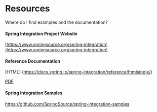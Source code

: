 Resources
=========

Where do I find examples and the documentation?

#### Spring Integration Project Website

[https://www.springsource.org/spring-integration](https://www.springsource.org/spring-integration)

#### Reference Documentation

[HTML] (https://docs.spring.io/spring-integration/reference/htmlsingle/)

[PDF](https://docs.spring.io/spring-integration/reference/pdf/spring-integration-reference.pdf)

#### Spring Integration Samples

https://github.com/SpringSource/spring-integration-samples